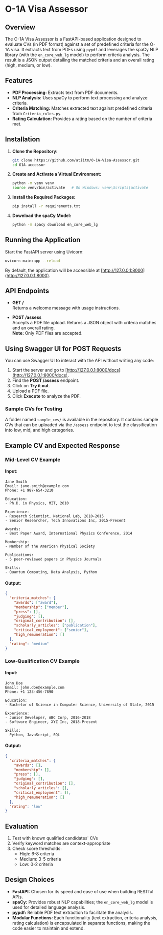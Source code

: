 # O-1A Visa Assessor

## Overview
The O-1A Visa Assessor is a FastAPI-based application designed to evaluate CVs (in PDF format) against a set of predefined criteria for the O-1A visa. It extracts text from PDFs using `pypdf` and leverages the spaCy NLP library (with the `en_core_web_lg` model) to perform criteria analysis. The result is a JSON output detailing the matched criteria and an overall rating (high, medium, or low).

## Features
- **PDF Processing:** Extracts text from PDF documents.
- **NLP Analysis:** Uses spaCy to perform text processing and analyze criteria.
- **Criteria Matching:** Matches extracted text against predefined criteria from `Criteria_rules.py`.
- **Rating Calculation:** Provides a rating based on the number of criteria met.

## Installation

1. **Clone the Repository:**
   ```bash
   git clone https://github.com/atiitm/O-1A-Visa-Assessor.git
   cd O1A-accessor
   ```

2. **Create and Activate a Virtual Environment:**
   ```bash
   python -m venv venv
   source venv/bin/activate   # On Windows: venv\Scripts\activate
   ```

3. **Install the Required Packages:**
   ```bash
   pip install -r requirements.txt
   ```

4. **Download the spaCy Model:**
   ```bash
   python -m spacy download en_core_web_lg
   ```

## Running the Application

Start the FastAPI server using Uvicorn:
```bash
uvicorn main:app --reload
```
By default, the application will be accessible at [http://127.0.0.1:8000](http://127.0.0.1:8000).

## API Endpoints

- **GET /**  
  Returns a welcome message with usage instructions.

- **POST /assess**  
  Accepts a PDF file upload. Returns a JSON object with criteria matches and an overall rating.  
  **Note:** Only PDF files are accepted.

## Using Swagger UI for POST Requests
You can use Swagger UI to interact with the API without writing any code:
1. Start the server and go to [http://127.0.0.1:8000/docs](http://127.0.0.1:8000/docs).
2. Find the **POST /assess** endpoint.
3. Click on **Try it out**.
4. Upload a PDF file.
5. Click **Execute** to analyze the PDF.

### **Sample CVs for Testing**
A folder named `sample_cvs/` is available in the repository. It contains sample CVs that can be uploaded via the `/assess` endpoint to test the classification into low, mid, and high categories.

## Example CV and Expected Response

### **Mid-Level CV Example**

#### **Input:**
```text
Jane Smith
Email: jane.smith@example.com
Phone: +1 987-654-3210

Education:
- Ph.D. in Physics, MIT, 2010

Experience:
- Research Scientist, National Lab, 2010-2015
- Senior Researcher, Tech Innovations Inc, 2015-Present

Awards:
- Best Paper Award, International Physics Conference, 2014

Membership:
- Member of the American Physical Society

Publications:
- 5 peer-reviewed papers in Physics Journals

Skills:
- Quantum Computing, Data Analysis, Python
```

#### **Output:**
```json
{
  "criteria_matches": {
    "awards": ["award"],
    "membership": ["member"],
    "press": [],
    "judging": [],
    "original_contribution": [],
    "scholarly_articles": ["publication"],
    "critical_employment": ["senior"],
    "high_remuneration": []
  },
  "rating": "medium"
}
```

### **Low-Qualification CV Example**

#### **Input:**
```text
John Doe
Email: john.doe@example.com
Phone: +1 123-456-7890

Education:
- Bachelor of Science in Computer Science, University of State, 2015

Experience:
- Junior Developer, ABC Corp, 2016-2018
- Software Engineer, XYZ Inc, 2018-Present

Skills:
- Python, JavaScript, SQL
```

#### **Output:**
```json
{
  "criteria_matches": {
    "awards": [],
    "membership": [],
    "press": [],
    "judging": [],
    "original_contribution": [],
    "scholarly_articles": [],
    "critical_employment": [],
    "high_remuneration": []
  },
  "rating": "low"
}
```

## Evaluation

1. Test with known qualified candidates' CVs
2. Verify keyword matches are context-appropriate
3. Check score thresholds:
   - High: 6-8 criteria
   - Medium: 3-5 criteria
   - Low: 0-2 criteria

## Design Choices

- **FastAPI:** Chosen for its speed and ease of use when building RESTful APIs.
- **spaCy:** Provides robust NLP capabilities; the `en_core_web_lg` model is used for detailed language analysis.
- **pypdf:** Reliable PDF text extraction to facilitate the analysis.
- **Modular Functions:** Each functionality (text extraction, criteria analysis, rating calculation) is encapsulated in separate functions, making the code easier to maintain and extend.



